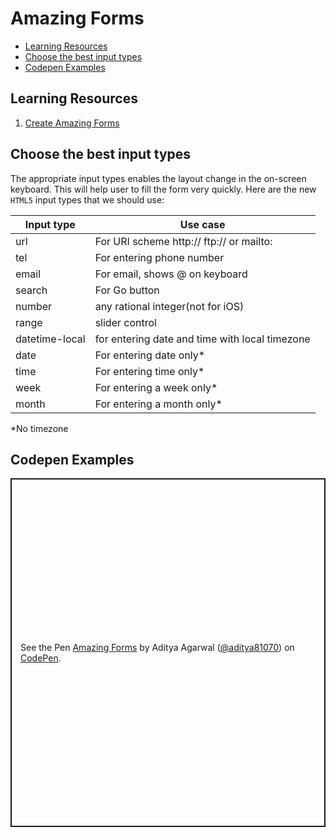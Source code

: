 # Amazing Forms

  - [Learning Resources](#learning-resources)
  - [Choose the best input types](#choose-the-best-input-types)
  - [Codepen Examples](#codepen-examples)

## Learning Resources
1. [Create Amazing Forms](https://developers.google.com/web/fundamentals/design-and-ux/input/forms/)

## Choose the best input types

The appropriate input types enables the layout change in the on-screen keyboard. This will help user to fill the form very quickly.
Here are the new `HTML5` input types that we should use:

Input type | Use case
---------- | ---------
url | For URI scheme http:// ftp:// or mailto:
tel | For entering phone number
email | For email, shows @ on keyboard
search | For Go button
number | any rational integer(not for iOS)
range | slider control
datetime-local | for entering date and time with local timezone
date | For entering date only*
time | For entering time only*
week | For entering a week only*
month | For entering a month only*

*No timezone

## Codepen Examples

<p class="codepen" data-height="558" data-theme-id="dark" data-default-tab="html,result" data-user="aditya81070" data-slug-hash="OJLQBoJ" data-preview="true" style="height: 558px; box-sizing: border-box; display: flex; align-items: center; justify-content: center; border: 2px solid; margin: 1em 0; padding: 1em;" data-pen-title="Amazing Forms">
  <span>See the Pen <a href="https://codepen.io/aditya81070/pen/OJLQBoJ/">
  Amazing Forms</a> by Aditya Agarwal (<a href="https://codepen.io/aditya81070">@aditya81070</a>)
  on <a href="https://codepen.io">CodePen</a>.</span>
</p>
<script async src="https://static.codepen.io/assets/embed/ei.js"></script>